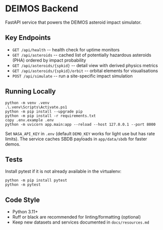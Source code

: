 # DEIMOS Backend

FastAPI service that powers the DEIMOS asteroid impact simulator.

## Key Endpoints
- `GET /api/health` -- health check for uptime monitors
- `GET /api/asteroids` -- cached list of potentially hazardous asteroids (PHA) ordered by impact probability
- `GET /api/asteroids/{spkid}` -- detail view with derived physics metrics
- `GET /api/asteroids/{spkid}/orbit` -- orbital elements for visualisations
- `POST /api/simulate` -- run a site-specific impact simulation

## Running Locally
```
python -m venv .venv
.\.venv\Scripts\Activate.ps1
python -m pip install --upgrade pip
python -m pip install -r requirements.txt
copy .env.example .env
python -m uvicorn app.main:app --reload --host 127.0.0.1 --port 8000
```

Set `NASA_API_KEY` in `.env` (default `DEMO_KEY` works for light use but has rate limits). The service caches SBDB payloads in `app/data/sbdb` for faster demos.

## Tests
Install pytest if it is not already available in the virtualenv:
```
python -m pip install pytest
python -m pytest
```

## Code Style
- Python 3.11+
- Ruff or black are recommended for linting/formatting (optional)
- Keep new datasets and services documented in `docs/resources.md`
